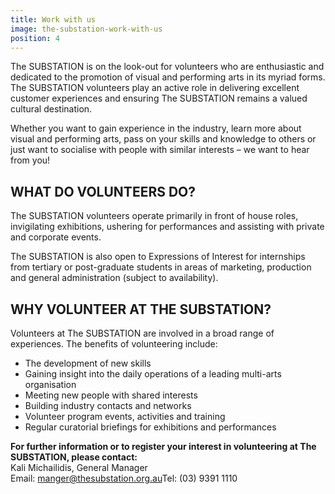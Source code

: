 ```yaml
---
title: Work with us
image: the-substation-work-with-us
position: 4
---
```


The SUBSTATION is on the look-out for volunteers who are enthusiastic and dedicated to the promotion of visual and performing arts in its myriad forms. The SUBSTATION volunteers play an active role in delivering excellent customer experiences and ensuring The SUBSTATION remains a valued cultural destination.

Whether you want to gain experience in the industry, learn more about visual and performing arts, pass on your skills and knowledge to others or just want to socialise with people with similar interests – we want to hear from you!

## WHAT DO VOLUNTEERS DO?

The SUBSTATION volunteers operate primarily in front of house roles, invigilating exhibitions, ushering for performances and assisting with private and corporate events.

The SUBSTATION is also open to Expressions of Interest for internships from tertiary or post-graduate students in areas of marketing, production and general administration (subject to availability).

## WHY VOLUNTEER AT THE SUBSTATION?

Volunteers at The SUBSTATION are involved in a broad range of experiences. The benefits of volunteering include:

- The development of new skills
- Gaining insight into the daily operations of a leading multi-arts organisation
- Meeting new people with shared interests
- Building industry contacts and networks
- Volunteer program events, activities and training
- Regular curatorial briefings for exhibitions and performances

**For further information or to register your interest in volunteering at The SUBSTATION, please contact:**  
Kali Michailidis, General Manager  
Email: [manger@thesubstation.org.au](mailto:manger@thesubstation.org.au)Tel: (03) 9391 1110
